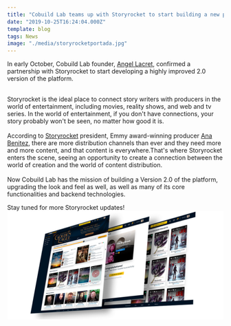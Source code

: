 ```yaml
---
title: "Cobuild Lab teams up with Storyrocket to start building a new platform!"
date: "2019-10-25T16:24:04.000Z"
template: blog
tags: News
image: "./media/storyrocketportada.jpg"
---
```


In early October, Cobuild Lab founder, <a href="https://www.linkedin.com/in/alacret/" target="_blank">Angel Lacret</a>, confirmed a partnership with Storyrocket to start developing a highly improved 2.0 version of the platform.<br><br>

Storyrocket is the ideal place to connect story writers with producers in the world of entertainment, including movies, reality shows, and web and tv series. In the world of entertainment, if you don't have connections, your story probably won't be seen, no matter how good it is.<br><br>
According to <a href="https://www.storyrocket.com/" target="_blank">Storyrocket</a> president, Emmy award-winning producer <a href="https://www.linkedin.com/in/ana-benitez-69097a8/" target="_blank">Ana Benitez</a>, there are more distribution channels than ever and they need more and more content, and that content is everywhere.That's where Storyrocket enters the scene, seeing an opportunity to create a  connection between the world of creation and the world of content distribution.
<br><br>
Now Cobuild Lab has the mission of building a Version 2.0 of the platform, upgrading the look and feel as well, as well as many of its core functionalities and backend technologies. 

Stay tuned for more Storyrocket updates!
[![Storyrocket Early Mock-Ups](./media/storyrocket-ux-samples.jpg)](#)
<div style="display:none;"><img src="./media/storyrocket-cover-linkedin.jpg" style="display:none;"></div>
